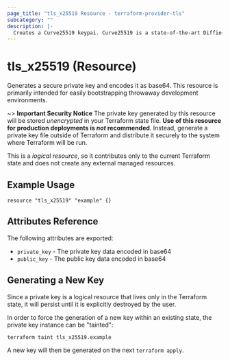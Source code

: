 ```yaml
---
page_title: "tls_x25519 Resource - terraform-provider-tls"
subcategory: ""
description: |-
  Creates a Curve25519 keypai. Curve25519 is a state-of-the-art Diffie-Hellman function suitable for a wide variety of applications (for example - WireGuard). Given a user's 32-byte secret key, Curve25519 computes the user's 32-byte public key. Given the user's 32-byte secret key and another user's 32-byte public key, Curve25519 computes a 32-byte secret shared by the two users. This secret can then be used to authenticate and encrypt messages between the two users.
---
```


# tls_x25519 (Resource)

Generates a secure private key and encodes it as base64. This resource is
primarily intended for easily bootstrapping throwaway development
environments.

~> **Important Security Notice** The private key generated by this resource will
be stored *unencrypted* in your Terraform state file. **Use of this resource
for production deployments is *not* recommended**. Instead, generate
a private key file outside of Terraform and distribute it securely
to the system where Terraform will be run.

This is a *logical resource*, so it contributes only to the current Terraform
state and does not create any external managed resources.

## Example Usage

```hcl
resource "tls_x25519" "example" {}
```

## Attributes Reference

The following attributes are exported:

* `private_key` - The private key data encoded in base64
* `public_key` - The public key data encoded in base64

## Generating a New Key

Since a private key is a logical resource that lives only in the Terraform state,
it will persist until it is explicitly destroyed by the user.

In order to force the generation of a new key within an existing state, the
private key instance can be "tainted":

```
terraform taint tls_x25519.example
```

A new key will then be generated on the next ``terraform apply``.
